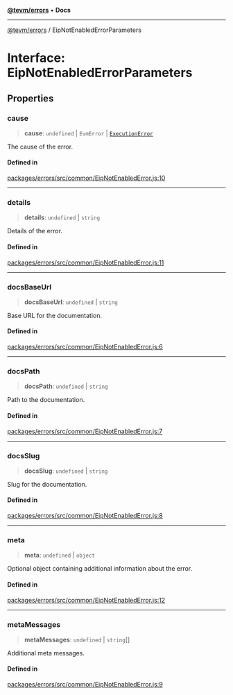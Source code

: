 [**@tevm/errors**](../README.md) • **Docs**

***

[@tevm/errors](../globals.md) / EipNotEnabledErrorParameters

# Interface: EipNotEnabledErrorParameters

## Properties

### cause

> **cause**: `undefined` \| `EvmError` \| [`ExecutionError`](../classes/ExecutionError.md)

The cause of the error.

#### Defined in

[packages/errors/src/common/EipNotEnabledError.js:10](https://github.com/qbzzt/tevm-monorepo/blob/main/packages/errors/src/common/EipNotEnabledError.js#L10)

***

### details

> **details**: `undefined` \| `string`

Details of the error.

#### Defined in

[packages/errors/src/common/EipNotEnabledError.js:11](https://github.com/qbzzt/tevm-monorepo/blob/main/packages/errors/src/common/EipNotEnabledError.js#L11)

***

### docsBaseUrl

> **docsBaseUrl**: `undefined` \| `string`

Base URL for the documentation.

#### Defined in

[packages/errors/src/common/EipNotEnabledError.js:6](https://github.com/qbzzt/tevm-monorepo/blob/main/packages/errors/src/common/EipNotEnabledError.js#L6)

***

### docsPath

> **docsPath**: `undefined` \| `string`

Path to the documentation.

#### Defined in

[packages/errors/src/common/EipNotEnabledError.js:7](https://github.com/qbzzt/tevm-monorepo/blob/main/packages/errors/src/common/EipNotEnabledError.js#L7)

***

### docsSlug

> **docsSlug**: `undefined` \| `string`

Slug for the documentation.

#### Defined in

[packages/errors/src/common/EipNotEnabledError.js:8](https://github.com/qbzzt/tevm-monorepo/blob/main/packages/errors/src/common/EipNotEnabledError.js#L8)

***

### meta

> **meta**: `undefined` \| `object`

Optional object containing additional information about the error.

#### Defined in

[packages/errors/src/common/EipNotEnabledError.js:12](https://github.com/qbzzt/tevm-monorepo/blob/main/packages/errors/src/common/EipNotEnabledError.js#L12)

***

### metaMessages

> **metaMessages**: `undefined` \| `string`[]

Additional meta messages.

#### Defined in

[packages/errors/src/common/EipNotEnabledError.js:9](https://github.com/qbzzt/tevm-monorepo/blob/main/packages/errors/src/common/EipNotEnabledError.js#L9)
